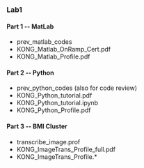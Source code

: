 ### Lab1
#### Part 1 -- MatLab
- prev_matlab_codes
- KONG_Matlab_OnRamp_Cert.pdf
- KONG_Matlab_Profile.pdf
#### Part 2 -- Python
- prev_python_codes (also for code review)
- KONG_Python_tutorial.pdf
- KONG_Python_tutorial.ipynb
- KONG_Python_Profile.pdf
#### Part 3 -- BMI Cluster
- transcribe_image.prof
- KONG_ImageTrans_Profile_full.pdf
- KONG_ImageTrans_Profile.*
